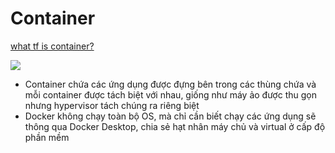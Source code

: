 # Container

[what tf is container?](https://www.howtogeek.com/733522/docker-for-beginners-everything-you-need-to-know/)

![](https://miro.medium.com/v2/resize:fit:828/format:webp/0*bwkG5AXtK9biRSYp.png)

- Container chứa các ứng dụng được đựng bên trong các thùng chứa và mỗi container được tách biệt với nhau, giống như máy ảo được thu gọn nhưng hypervisor tách chúng ra riêng biệt
- Docker không chạy toàn bộ OS, mà chỉ cần biết chạy các ứng dụng sẽ thông qua Docker Desktop, chia sẻ hạt nhân máy chủ và virtual ở cấp độ phần mềm